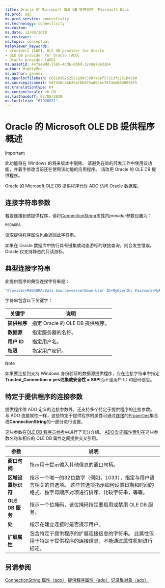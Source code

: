 ```yaml
---
title: Oracle 的 Microsoft OLE DB 提供程序 |Microsoft Docs
ms.prod: sql
ms.prod_service: connectivity
ms.technology: connectivity
ms.custom: ''
ms.date: 11/08/2018
ms.reviewer: ''
ms.topic: conceptual
helpviewer_keywords:
- providers [ADO], OLE DB provider for Oracle
- OLE DB provider for Oracle [ADO]
- Oracle provider [ADO]
ms.assetid: 44fae9dd-5585-4cd6-8bbd-3248a78931b4
author: MightyPen
ms.author: genemi
ms.openlocfilehash: 60510302525562d9c3007a6ef57213fc261b4c60
ms.sourcegitcommit: b87d36c46b39af8b929ad94ec707dee8800950f5
ms.translationtype: MT
ms.contentlocale: zh-CN
ms.lasthandoff: 02/08/2020
ms.locfileid: "67926621"
---
```

# <a name="microsoft-ole-db-provider-for-oracle-overview"></a>Oracle 的 Microsoft OLE DB 提供程序概述
> [!IMPORTANT]
>  此功能将在 Windows 的将来版本中删除。 请避免在新的开发工作中使用该功能，并着手修改当前还在使用该功能的应用程序。 请改用 Oracle 的 OLE DB 提供程序。

 Oracle 的 Microsoft OLE DB 提供程序允许 ADO 访问 Oracle 数据库。

## <a name="connection-string-parameters"></a>连接字符串参数
 若要连接到该提供程序，请将[ConnectionString](../../../ado/reference/ado-api/connectionstring-property-ado.md)属性的*provider*参数设置为：

```vb
MSDAORA
```

 读取[提供程序](../../../ado/reference/ado-api/provider-property-ado.md)属性也会返回此字符串。

 如果在 Oracle 数据库中执行具有键集或动态游标的联接查询，则会发生错误。 Oracle 仅支持静态的只读游标。

## <a name="typical-connection-string"></a>典型连接字符串
 此提供程序的典型连接字符串是：

```vb
"Provider=MSDAORA;Data Source=serverName;User ID=MyUserID; Password=MyPassword;"
```

 字符串包含以下关键字：

|关键字|说明|
|-------------|-----------------|
|**提供程序**|指定 Oracle 的 OLE DB 提供程序。|
|**数据源**|指定服务器的名称。|
|**用户 ID**|指定用户名。|
|**权限**|指定用户密码。|

> [!NOTE]
>  如果要连接到支持 Windows 身份验证的数据源提供程序，应在连接字符串中指定**Trusted_Connection = yes**或**集成安全性 = SSPI**而不是用户 ID 和密码信息。

## <a name="provider-specific-connection-parameters"></a>特定于提供程序的连接参数
 提供程序除 ADO 定义的连接参数外，还支持多个特定于提供程序的连接参数。 与 ADO 连接属性一样，这些特定于提供程序的属性可通过[连接](../../../ado/reference/ado-api/connection-object-ado.md)的[Properties](../../../ado/reference/ado-api/properties-collection-ado.md)集合或**ConnectionString**的一部分进行设置。

 这些参数在[OLE DB 程序员参考](https://msdn.microsoft.com/3c5e2dd5-35e5-4a93-ac3a-3818bb43bbf8)中进行了充分介绍。 [ADO 动态属性索引](../../../ado/reference/ado-api/ado-dynamic-property-index.md)在这些参数名称和相应的 OLE DB 属性之间提供交叉引用。

|参数|说明|
|---------------|-----------------|
|**窗口句柄**|指示用于提示输入其他信息的窗口句柄。|
|**区域设置标识符**|指示一个唯一的32位数字（例如，1033），指定与用户语言相关的首选项。 这些首选项指示如何设置日期和时间的格式、按字母顺序对项进行排序、比较字符串，等等。|
|**OLE DB 服务**|指示一个位掩码，该位掩码指定要启用或禁用 OLE DB 服务。|
|**处**|指示在建立连接时是否提示用户。|
|**扩展属性**|包含特定于提供程序的扩展连接信息的字符串。 此属性仅用于特定于提供程序的连接信息，不能通过属性机制进行描述。|

## <a name="see-also"></a>另请参阅
 [ConnectionString 属性（ado）](../../../ado/reference/ado-api/connectionstring-property-ado.md) [提供程序属性（ado）](../../../ado/reference/ado-api/provider-property-ado.md) [记录集对象（ado）](../../../ado/reference/ado-api/recordset-object-ado.md)
